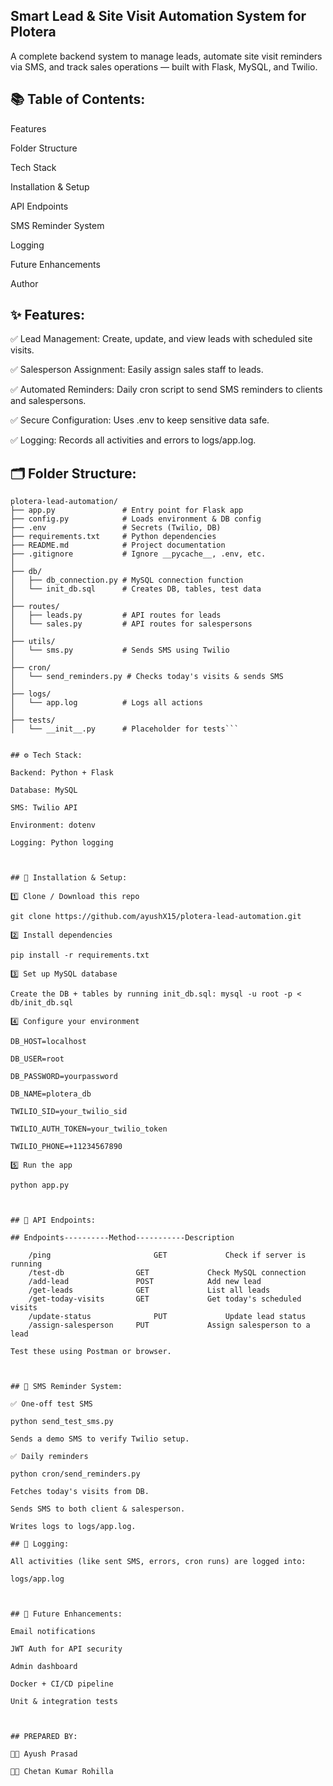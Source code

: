 ## Smart Lead & Site Visit Automation System for Plotera

A complete backend system to manage leads, automate site visit reminders via SMS, and track sales operations — built with Flask, MySQL, and Twilio.

## 📚 Table of Contents:

Features

Folder Structure

Tech Stack

Installation & Setup

API Endpoints

SMS Reminder System

Logging

Future Enhancements

Author



## ✨ Features:

✅ Lead Management: Create, update, and view leads with scheduled site visits.

✅ Salesperson Assignment: Easily assign sales staff to leads.

✅ Automated Reminders: Daily cron script to send SMS reminders to clients and salespersons.

✅ Secure Configuration: Uses .env to keep sensitive data safe.

✅ Logging: Records all activities and errors to logs/app.log.



## 🗂 Folder Structure:

```plaintext
plotera-lead-automation/
├── app.py               # Entry point for Flask app
├── config.py            # Loads environment & DB config
├── .env                 # Secrets (Twilio, DB)
├── requirements.txt     # Python dependencies
├── README.md            # Project documentation
├── .gitignore           # Ignore __pycache__, .env, etc.
│
├── db/
│   ├── db_connection.py # MySQL connection function
│   └── init_db.sql      # Creates DB, tables, test data
│
├── routes/
│   ├── leads.py         # API routes for leads
│   └── sales.py         # API routes for salespersons
│
├── utils/
│   └── sms.py           # Sends SMS using Twilio
│
├── cron/
│   └── send_reminders.py # Checks today's visits & sends SMS
│
├── logs/
│   └── app.log          # Logs all actions
│
├── tests/
│   └── __init__.py      # Placeholder for tests```


## ⚙ Tech Stack:

Backend: Python + Flask

Database: MySQL

SMS: Twilio API

Environment: dotenv

Logging: Python logging



## 🔧 Installation & Setup:

1️⃣ Clone / Download this repo

git clone https://github.com/ayushX15/plotera-lead-automation.git

2️⃣ Install dependencies

pip install -r requirements.txt

3️⃣ Set up MySQL database

Create the DB + tables by running init_db.sql: mysql -u root -p < db/init_db.sql

4️⃣ Configure your environment

DB_HOST=localhost

DB_USER=root

DB_PASSWORD=yourpassword

DB_NAME=plotera_db

TWILIO_SID=your_twilio_sid

TWILIO_AUTH_TOKEN=your_twilio_token

TWILIO_PHONE=+11234567890

5️⃣ Run the app

python app.py



## 🔗 API Endpoints:

## Endpoints----------Method-----------Description

    /ping	                    GET	            Check if server is running
    /test-db	            GET	            Check MySQL connection
    /add-lead	            POST            Add new lead
    /get-leads	            GET	            List all leads
    /get-today-visits	    GET	            Get today's scheduled visits
    /update-status	            PUT	            Update lead status
    /assign-salesperson	    PUT	            Assign salesperson to a lead

Test these using Postman or browser.



## 📡 SMS Reminder System:

✅ One-off test SMS

python send_test_sms.py

Sends a demo SMS to verify Twilio setup.

✅ Daily reminders

python cron/send_reminders.py

Fetches today's visits from DB.

Sends SMS to both client & salesperson.

Writes logs to logs/app.log.

## 📝 Logging:

All activities (like sent SMS, errors, cron runs) are logged into:

logs/app.log



## 🚀 Future Enhancements:

Email notifications

JWT Auth for API security

Admin dashboard

Docker + CI/CD pipeline

Unit & integration tests



## PREPARED BY:

🧑‍💻 Ayush Prasad

🧑‍💻 Chetan Kumar Rohilla

